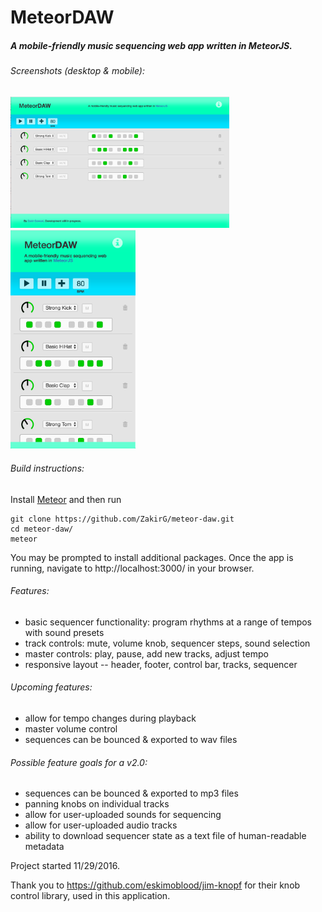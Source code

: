 # MeteorDAW

##### A mobile-friendly music sequencing web app written in MeteorJS. 

###### Screenshots (desktop & mobile):
<img src="./public/screenshots/desktopScreenshot.png" alt="App Screenshot on Desktop" width="350"/> <img src="./public/screenshots/mobileScreenshot.png" alt="App Screenshot on Mobile" width="200"/>

###### Build instructions:
Install <a href="https://www.meteor.com/">Meteor</a> and then run
```
git clone https://github.com/ZakirG/meteor-daw.git
cd meteor-daw/
meteor
```
You may be prompted to install additional packages. 
Once the app is running, navigate to http://localhost:3000/ in your browser.

###### Features:
- basic sequencer functionality: program rhythms at a range of tempos with sound presets
- track controls: mute, volume knob, sequencer steps, sound selection
- master controls: play, pause, add new tracks, adjust tempo
- responsive layout -- header, footer, control bar, tracks, sequencer

###### Upcoming features:
- allow for tempo changes during playback
- master volume control
- sequences can be bounced & exported to wav files

###### Possible feature goals for a v2.0:
- sequences can be bounced & exported to mp3 files
- panning knobs on individual tracks
- allow for user-uploaded sounds for sequencing
- allow for user-uploaded audio tracks
- ability to download sequencer state as a text file of human-readable metadata


Project started 11/29/2016.

Thank you to https://github.com/eskimoblood/jim-knopf for their knob control library, used in this application.

